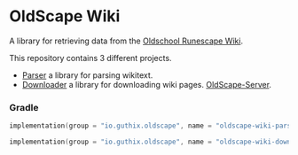 # OldScape Wiki

A library for retrieving data from the [Oldschool Runescape Wiki](https://oldschool.runescape.wiki/).

This repository contains 3 different projects.

* [Parser](https://github.com/guthix/OldScape-Wiki/tree/master/parser) a library for parsing wikitext.
* [Downloader](https://github.com/guthix/OldScape-Wiki/tree/master/downloader) a library for downloading wiki pages.
  [OldScape-Server](https://github.com/guthix/OldScape-Server).

### Gradle

```Kotlin
implementation(group = "io.guthix.oldscape", name = "oldscape-wiki-parser", version = "0.1.0")
```

```Kotlin
implementation(group = "io.guthix.oldscape", name = "oldscape-wiki-downloader", version = "0.1.0")
```